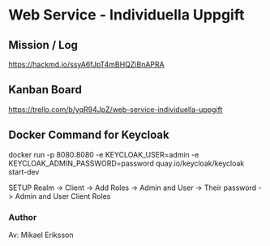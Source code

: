 # Web Service - Individuella Uppgift

## Mission / Log

https://hackmd.io/ssyA6fJpT4mBHQZiBnAPRA

## Kanban Board

https://trello.com/b/yqR94JpZ/web-service-individuella-uppgift


## Docker Command for Keycloak

docker run -p 8080:8080 -e KEYCLOAK_USER=admin -e KEYCLOAK_ADMIN_PASSWORD=password quay.io/keycloak/keycloak start-dev

SETUP Realm -> Client -> Add Roles -> Admin and User -> Their password -> Admin and User Client Roles 

### Author
Av: Mikael Eriksson
